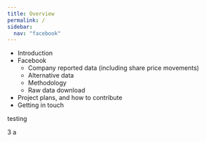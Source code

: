 ```yaml
---
title: Overview
permalink: /
sidebar:
  nav: "facebook"
--- 
```


- Introduction
- Facebook
  - Company reported data (including share price movements)
  - Alternative data
  - Methodology
  - Raw data download
- Project plans, and how to contribute
- Getting in touch

testing

3
a
